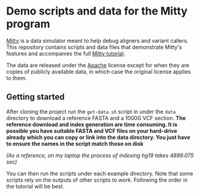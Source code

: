 Demo scripts and data for the Mitty program
===========================================

[Mitty](https://github.com/sbg/Mitty) is a data simulator meant to help debug aligners and variant callers. 
This repository contains scripts and data files that demonstrate Mitty's features and accompanies the full
[Mitty tutorial](https://github.com/sbg/Mitty#detailed-tutorial-with-commentary).

The data are released under the [Apache](LICENSE.txt) license except for when they are copies of publicly 
available data, in which case the original license applies to them.

Getting started
---------------
After cloning the project run the `get-data.sh` script in under the `data` directory to download a reference
FASTA and a 1000G VCF section. **The reference download and index generation are time consuming. It is possible you have suitable FASTA and VCF files on your hard-drive already which you can copy or link into
the data directory. You just have to ensure the names in the script match those on disk**

_(As a reference, on my laptop the process of indexing hg19 takes 4889.075 sec)_

You can then run the scripts under each example directory. Note that some scripts rely on the outputs of 
other scripts to work. Following the order in the tutorial will be best.